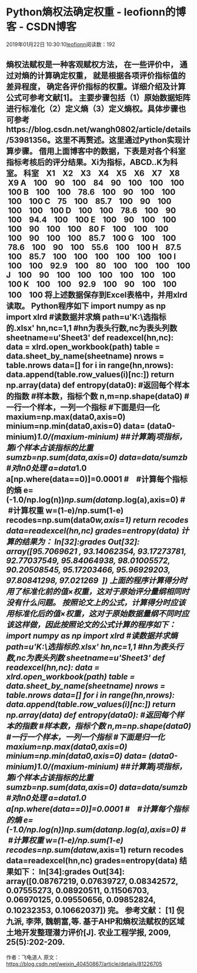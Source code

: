 
# Python熵权法确定权重 - leofionn的博客 - CSDN博客


2019年01月22日 10:30:10[leofionn](https://me.csdn.net/qq_36142114)阅读数：192


熵权法赋权是一种客观赋权方法， 在一些评价中， 通过对熵的计算确定权重， 就是根据各项评价指标值的差异程度， 确定各评价指标的权重。详细介绍及计算公式可参考文献[1]。
主要步骤包括（1）原始数据矩阵进行标准化（2）定义熵（3）定义熵权。具体步骤也可参考https://blog.csdn.net/wangh0802/article/details/53981356。这里不再赘述。这里通过Python实现计算步骤。
借用上面博客中的数据，下表是对各个科室指标考核后的评分结果。Xi为指标，ABCD..K为科室。
科室    X1    X2    X3    X4    X5    X6    X7    X8    X9
A    100    90    100    84    90    100    100    100    100
B    100    100    78.6    100    90    100    100    100    100
C    75    100    85.7    100    90    100    100    100    100
D    100    100    78.6    100    90    100    94.4    100    100
E    100    90    100    100    100    90    100    100    80
F    100    100    100    100    90    100    100    85.7    100
G    100    100    78.6    100    90    100    55.6    100    100
H    87.5    100    85.7    100    100    100    100    100    100
I    100    100    92.9    100    80    100    100    100    100
J    100    90    100    100    100    100    100    100    100
K    100    100    92.9    100    90    100    100    100    100
将上述数据保存到Excel表格中，并用xlrd读取。
Python程序如下
import numpy as np
import xlrd
\#读数据并求熵
path=u'K:\\选指标的.xlsx'
hn,nc=1,1
\#hn为表头行数,nc为表头列数
sheetname=u'Sheet3'
def readexcel(hn,nc):
data = xlrd.open_workbook(path)
table = data.sheet_by_name(sheetname)
nrows = table.nrows
data=[]
for i in range(hn,nrows):
data.append(table.row_values(i)[nc:])
return np.array(data)
def entropy(data0):
\#返回每个样本的指数
\#样本数，指标个数
n,m=np.shape(data0)
\#一行一个样本，一列一个指标
\#下面是归一化
maxium=np.max(data0,axis=0)
minium=np.min(data0,axis=0)
data= (data0-minium)*1.0/(maxium-minium)
\#\#计算第j项指标，第i个样本占该指标的比重
sumzb=np.sum(data,axis=0)
data=data/sumzb
\#对ln0处理
a=data*1.0
a[np.where(data==0)]=0.0001
\#    \#计算每个指标的熵
e=(-1.0/np.log(n))*np.sum(data*np.log(a),axis=0)
\#    \#计算权重
w=(1-e)/np.sum(1-e)
recodes=np.sum(data0*w,axis=1)
return recodes
data=readexcel(hn,nc)
grades=entropy(data)
计算的结果为：
In[32]:grades
Out[32]:
array([95.7069621 , 93.14062354, 93.17273781, 92.77037549, 95.84064938,
98.01005572, 90.20508545, 95.17203466, 95.96929203, 97.80841298,
97.021269  ])
上面的程序计算得分时用了标准化前的值×权重，这对于原始评分量纲相同时没有什么问题。
按照论文上的公式，计算得分时应该用标准化后的值×权重，这对于原始数据量纲不同时应该这样做，因此按照论文的公式计算的程序如下：
import numpy as np
import xlrd
\#读数据并求熵
path=u'K:\\选指标的.xlsx'
hn,nc=1,1
\#hn为表头行数,nc为表头列数
sheetname=u'Sheet3'
def readexcel(hn,nc):
data = xlrd.open_workbook(path)
table = data.sheet_by_name(sheetname)
nrows = table.nrows
data=[]
for i in range(hn,nrows):
data.append(table.row_values(i)[nc:])
return np.array(data)
def entropy(data0):
\#返回每个样本的指数
\#样本数，指标个数
n,m=np.shape(data0)
\#一行一个样本，一列一个指标
\#下面是归一化
maxium=np.max(data0,axis=0)
minium=np.min(data0,axis=0)
data= (data0-minium)*1.0/(maxium-minium)
\#\#计算第j项指标，第i个样本占该指标的比重
sumzb=np.sum(data,axis=0)
data=data/sumzb
\#对ln0处理
a=data*1.0
a[np.where(data==0)]=0.0001
\#    \#计算每个指标的熵
e=(-1.0/np.log(n))*np.sum(data*np.log(a),axis=0)
\#    \#计算权重
w=(1-e)/np.sum(1-e)
recodes=np.sum(data*w,axis=1)
return recodes
data=readexcel(hn,nc)
grades=entropy(data)
结果如下：
In[34]:grades
Out[34]:
array([0.08767219, 0.07639727, 0.08342572, 0.07555273, 0.08920511,
0.11506703, 0.06970125, 0.09550656, 0.09852824, 0.10232353,
0.10662037])
完。
参考文献：
[1] 倪九派, 李萍, 魏朝富,等. 基于AHP和熵权法赋权的区域土地开发整理潜力评价[J]. 农业工程学报, 2009, 25(5):202-209.
---------------------
作者：飞龟道人
原文：https://blog.csdn.net/weixin_40450867/article/details/81226705


